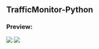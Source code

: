## TrafficMonitor-Python
### Preview:
<img src="https://github.com/BoukhaAyo/TrafficMonitor-Python/assets/103447604/b703a695-6d0f-42e4-ba55-fcfecec88b7b" />
<img src="https://github.com/BoukhaAyo/TrafficMonitor-Python/assets/103447604/b7d41929-2d93-42f5-aa10-3206c16ed7ba" />

